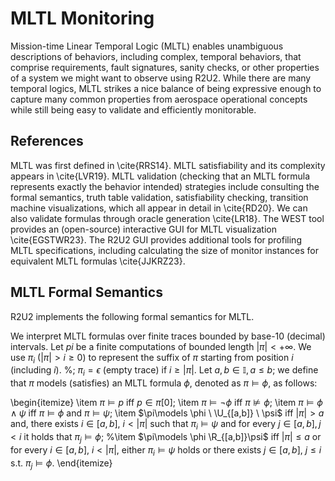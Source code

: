 # MLTL Monitoring

Mission-time Linear Temporal Logic (MLTL) enables unambiguous descriptions of behaviors, including complex, temporal behaviors, that comprise requirements, fault signatures, sanity checks, or other properties of a system we might want to observe using R2U2. While there are many temporal logics, MLTL strikes a nice balance of being expressive enough to capture many common properties from aerospace operational concepts while still being easy to validate and efficiently monitorable. 

## References

MLTL was first defined in \cite{RRS14}. MLTL satisfiability and its complexity appears in \cite{LVR19}. MLTL validation (checking that an MLTL formula represents exactly the behavior intended) strategies include consulting the formal semantics, truth table validation, satisfiability checking, transition machine visualizations, which all appear in detail in \cite{RD20}. We can also validate formulas through oracle generation \cite{LR18}. The WEST tool provides an (open-source) interactive GUI for MLTL visualization \cite{EGSTWR23}. The R2U2 GUI provides additional tools for profiling MLTL specifications, including calculating the size of monitor instances for equivalent MLTL formulas \cite{JJKRZ23}.

## MLTL Formal Semantics

R2U2 implements the following formal semantics for MLTL.

  We interpret MLTL formulas over finite traces bounded by base-10 (decimal) intervals. Let $pi$ be a finite computations of bounded length $|\pi| <+\infty$. We use $\pi_i\ (|\pi|>i\geq 0)$ to represent the suffix of $\pi$ starting from position $i$ (including $i$). %; $\pi_i = \epsilon$ (empty trace) if $i\geq |\pi|$. 
Let $a, b \in \mathbb{I}, a \le b$; we define that $\pi$ models (satisfies) an MLTL formula $\phi$, denoted as $\pi\models \phi$, as follows:

\begin{itemize}
	\item $\pi\models p$ iff $p\in\pi[0]$;
    \item $\pi\models \neg \phi$ iff $\pi\not\models\phi$;
    \item $\pi\models\phi\wedge\psi$ iff $\pi\models\phi$ and $\pi\models\psi$;
    \item $\pi\models \phi \ \U_{[a,b]} \ \psi$ iff $|\pi|> a$ and, there exists $i\in [a,b]$, $i<|\pi|$ such that $\pi_i\models\psi$ and for every $j\in [a,b], j<i$ it holds that $\pi_j\models\phi$;
    %\item $\pi\models \phi \R_{[a,b]}\psi$ iff $|\pi|\leq a$ or for every $i\in [a,b]$, $i<|\pi|$, either  $\pi_i\models\psi$ holds or there exists $j\in [a,b]$, $j\leq i$ s.t. $\pi_j \models \phi$.
\end{itemize}
